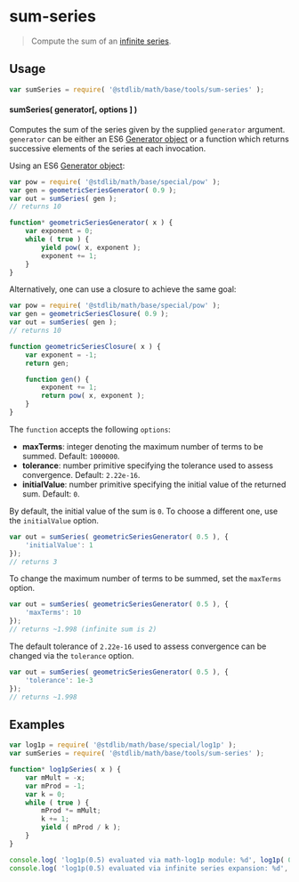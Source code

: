 <!--

@license Apache-2.0

Copyright (c) 2018 The Stdlib Authors.

Licensed under the Apache License, Version 2.0 (the "License");
you may not use this file except in compliance with the License.
You may obtain a copy of the License at

   http://www.apache.org/licenses/LICENSE-2.0

Unless required by applicable law or agreed to in writing, software
distributed under the License is distributed on an "AS IS" BASIS,
WITHOUT WARRANTIES OR CONDITIONS OF ANY KIND, either express or implied.
See the License for the specific language governing permissions and
limitations under the License.

-->

# sum-series

> Compute the sum of an [infinite series][infinite-series].

<section class="usage">

## Usage

```javascript
var sumSeries = require( '@stdlib/math/base/tools/sum-series' );
```

#### sumSeries( generator\[, options ] )

Computes the sum of the series given by the supplied `generator` argument. `generator` can be either an ES6 [Generator object][es6-generator] or a function which returns successive elements of the series at each invocation.

Using an ES6 [Generator object][es6-generator]:

<!-- eslint-disable no-restricted-syntax -->

```javascript
var pow = require( '@stdlib/math/base/special/pow' );
var gen = geometricSeriesGenerator( 0.9 );
var out = sumSeries( gen );
// returns 10

function* geometricSeriesGenerator( x ) {
    var exponent = 0;
    while ( true ) {
        yield pow( x, exponent );
        exponent += 1;
    }
}
```

Alternatively, one can use a closure to achieve the same goal:

```javascript
var pow = require( '@stdlib/math/base/special/pow' );
var gen = geometricSeriesClosure( 0.9 );
var out = sumSeries( gen );
// returns 10

function geometricSeriesClosure( x ) {
    var exponent = -1;
    return gen;

    function gen() {
        exponent += 1;
        return pow( x, exponent );
    }
}
```

The `function` accepts the following `options`:

-   **maxTerms**: integer denoting the maximum number of terms to be summed. Default: `1000000`.
-   **tolerance**: number primitive specifying the tolerance used to assess convergence. Default: `2.22e-16`.
-   **initialValue**: number primitive specifying the initial value of the returned sum. Default: `0`.

By default, the initial value of the sum is `0`. To choose a different one, use the `initialValue` option.

```javascript
var out = sumSeries( geometricSeriesGenerator( 0.5 ), {
    'initialValue': 1
});
// returns 3
```

To change the maximum number of terms to be summed, set the `maxTerms` option.

```javascript
var out = sumSeries( geometricSeriesGenerator( 0.5 ), {
    'maxTerms': 10
});
// returns ~1.998 (infinite sum is 2)
```

The default tolerance of `2.22e-16` used to assess convergence can be changed via the `tolerance` option.

```javascript
var out = sumSeries( geometricSeriesGenerator( 0.5 ), {
    'tolerance': 1e-3
});
// returns ~1.998
```

</section>

<!-- /.usage -->

<section class="examples">

## Examples

<!-- eslint-disable no-restricted-syntax -->

<!-- eslint no-undef: "error" -->

```javascript
var log1p = require( '@stdlib/math/base/special/log1p' );
var sumSeries = require( '@stdlib/math/base/tools/sum-series' );

function* log1pSeries( x ) {
    var mMult = -x;
    var mProd = -1;
    var k = 0;
    while ( true ) {
        mProd *= mMult;
        k += 1;
        yield ( mProd / k );
    }
}

console.log( 'log1p(0.5) evaluated via math-log1p module: %d', log1p( 0.5 ) );
console.log( 'log1p(0.5) evaluated via infinite series expansion: %d', sumSeries( log1pSeries( 0.5 ) ) );
```

</section>

<!-- /.examples -->

<section class="links">

[infinite-series]: https://en.wikipedia.org/wiki/Series_%28mathematics%29

[es6-generator]: https://developer.mozilla.org/en-US/docs/Web/JavaScript/Reference/Statements/function*

</section>

<!-- /.links -->

